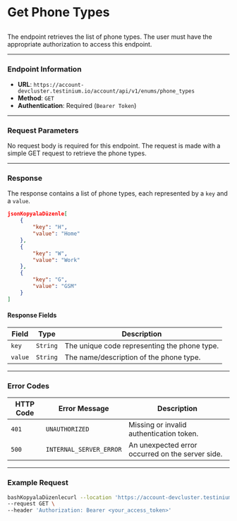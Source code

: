 # Get Phone Types

##

The endpoint retrieves the list of phone types. The user must have the appropriate authorization to access this endpoint.

***

### Endpoint Information

* **URL**: `https://account-devcluster.testinium.io/account/api/v1/enums/phone_types`
* **Method**: `GET`
* **Authentication**: Required (`Bearer Token`)

***

### Request Parameters

No request body is required for this endpoint. The request is made with a simple GET request to retrieve the phone types.

***

### Response

The response contains a list of phone types, each represented by a `key` and a `value`.

```json
jsonKopyalaDüzenle[
    {
        "key": "H",
        "value": "Home"
    },
    {
        "key": "W",
        "value": "Work"
    },
    {
        "key": "G",
        "value": "GSM"
    }
]
```

#### Response Fields

| Field   | Type     | Description                                  |
| ------- | -------- | -------------------------------------------- |
| `key`   | `String` | The unique code representing the phone type. |
| `value` | `String` | The name/description of the phone type.      |

***

### Error Codes

| HTTP Code | Error Message           | Description                                      |
| --------- | ----------------------- | ------------------------------------------------ |
| `401`     | `UNAUTHORIZED`          | Missing or invalid authentication token.         |
| `500`     | `INTERNAL_SERVER_ERROR` | An unexpected error occurred on the server side. |

***

### Example Request

```bash
bashKopyalaDüzenlecurl --location 'https://account-devcluster.testinium.io/account/api/v1/enums/phone_types' \
--request GET \
--header 'Authorization: Bearer <your_access_token>'
```
